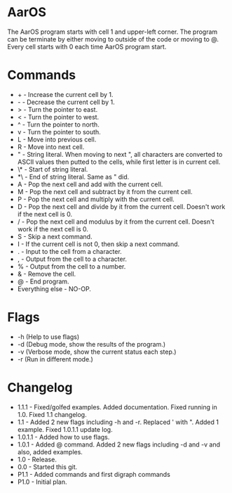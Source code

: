 # AarOS

The AarOS program starts with cell 1 and upper-left corner. The program can be terminate by either moving to outside of the code or moving to @. Every cell starts with 0 each time AarOS program start.

# Commands

* \+ - Increase the current cell by 1.
* \- - Decrease the current cell by 1.
* \> - Turn the pointer to east.
* < - Turn the pointer to west.
* ^ - Turn the pointer to north.
* v - Turn the pointer to south.
* L - Move into previous cell.
* R - Move into next cell.
* " - String literal. When moving to next ", all characters are converted to ASCII values then putted to the cells, while first letter is in current cell.
* \\* - Start of string literal.
* *\\ - End of string literal. Same as " did.
* A - Pop the next cell and add with the current cell.
* M - Pop the next cell and subtract by it from the current cell.
* P - Pop the next cell and multiply with the current cell.
* D - Pop the next cell and divide by it from the current cell. Doesn't work if the next cell is 0.
* / - Pop the next cell and modulus by it from the current cell. Doesn't work if the next cell is 0.
* S - Skip a next command.
* I - If the current cell is not 0, then skip a next command.
* . - Input to the cell from a character.
* , - Output from the cell to a character.
* % - Output from the cell to a number.
* & - Remove the cell.
* @ - End program.
* Everything else - NO-OP.

# Flags
* -h (Help to use flags)
* -d (Debug mode, show the results of the program.)
* -v (Verbose mode, show the current status each step.)
* -r (Run in different mode.)

# Changelog
* 1.1.1 - Fixed/golfed examples. Added documentation. Fixed running in 1.0. Fixed 1.1 changelog.
* 1.1 - Added 2 new flags including -h and -r. Replaced \' with \". Added 1 example. Fixed 1.0.1.1 update log.
* 1.0.1.1 - Added how to use flags.
* 1.0.1 - Added @ command. Added 2 new flags including -d and -v and also, added examples.
* 1.0 - Release.
* 0.0 - Started this git.
* P1.1 - Added commands and first digraph commands
* P1.0 - Initial plan.
